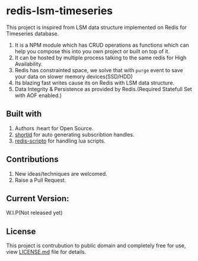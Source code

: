 # redis-lsm-timeseries
This project is inspired from LSM data structure implemented on Redis for Timeseries database. 
1. It is a NPM module which has CRUD operations as functions which can help you compose this into you own project or built on top of it.
2. It can be hosted by multiple process talking to the same redis for High Availability.
3. Redis has constrainted space, we solve that with `purge` event to save your data on slower memory devices(SSD/HDD)
4. Its blazing fast writes cause its on Redis with LSM data structure.
5. Data Integrity & Persistence as provided by Redis.(Required Statefull Set with AOF enabled.) 

## Built with

1. Authors :heart for Open Source.
2. [shortid](https://www.npmjs.com/package/shortid) for auto generating subscribtion handles.
3. [redis-scripto](https://www.npmjs.com/package/redis-scripto) for handling lua scripts.

## Contributions

1. New ideas/techniques are welcomed.
2. Raise a Pull Request.

## Current Version:
W.I.P(Not released yet)


## License
This project is contrubution to public domain and completely free for use, view [LICENSE.md](/license.md) file for details.



